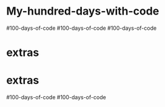 # My-hundred-days-with-code
#100-days-of-code
#100-days-of-code
#100-days-of-code
# extras
# extras
#100-days-of-code
#100-days-of-code
